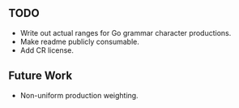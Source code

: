 TODO
----
 - Write out actual ranges for Go grammar character productions.
 - Make readme publicly consumable.
 - Add CR license.

Future Work
-----------
 - Non-uniform production weighting.
